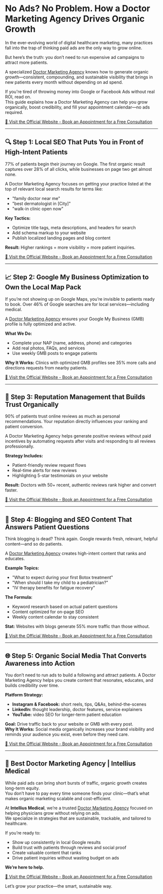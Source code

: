# No Ads? No Problem. How a Doctor Marketing Agency Drives Organic Growth

In the ever-evolving world of digital healthcare marketing, many practices fall into the trap of thinking paid ads are the only way to grow online.  

But here’s the truth: you don’t need to run expensive ad campaigns to attract more patients.

A specialized [Doctor Marketing Agency](https://www.deviantart.com/maikel2496/art/No-Ads-45-More-Leads-Doctor-Marketing-Agency-1186794644) knows how to generate organic growth—consistent, compounding, and sustainable visibility that brings in new patients every month without depending on ad spend.

If you're tired of throwing money into Google or Facebook Ads without real ROI, read on.  
This guide explains how a Doctor Marketing Agency can help you grow organically, boost credibility, and fill your appointment calendar—no ads required.

[📍 Visit the Official Website - Book an Appointment for a Free Consultation](https://www.intelliusmedical.com/)

---

## 🔍 Step 1: Local SEO That Puts You in Front of High-Intent Patients

77% of patients begin their journey on Google. The first organic result captures over 28% of all clicks, while businesses on page two get almost none.  

A Doctor Marketing Agency focuses on getting your practice listed at the top of relevant local search results for terms like:

- "family doctor near me"  
- "best dermatologist in [City]"  
- "walk-in clinic open now"  

**Key Tactics:**

- Optimize title tags, meta descriptions, and headers for search  
- Add schema markup to your website  
- Publish localized landing pages and blog content  

**Result:** Higher rankings = more visibility = more patient inquiries.

[📍 Visit the Official Website - Book an Appointment for a Free Consultation](https://www.intelliusmedical.com/)

---

## 📈 Step 2: Google My Business Optimization to Own the Local Map Pack

If you’re not showing up on Google Maps, you’re invisible to patients ready to book. Over 46% of Google searches are for local services—including medical.  

A [Doctor Marketing Agency](https://doctormarketingagency.hashnode.dev/doctor-marketing-agency-5step-guide-to-rank-higher-and-get-patients) ensures your Google My Business (GMB) profile is fully optimized and active.

**What We Do:**

- Complete your NAP (name, address, phone) and categories  
- Add real photos, FAQs, and services  
- Use weekly GMB posts to engage patients  

**Why It Works:** Clinics with optimized GMB profiles see 35% more calls and directions requests from nearby patients.

[📍 Visit the Official Website - Book an Appointment for a Free Consultation](https://www.intelliusmedical.com/)

---

## 🔗 Step 3: Reputation Management that Builds Trust Organically

90% of patients trust online reviews as much as personal recommendations. Your reputation directly influences your ranking and patient conversion.  

A Doctor Marketing Agency helps generate positive reviews without paid incentives by automating requests after visits and responding to all reviews professionally.

**Strategy Includes:**

- Patient-friendly review request flows  
- Real-time alerts for new reviews  
- Highlighting 5-star testimonials on your website  

**Result:** Doctors with 50+ recent, authentic reviews rank higher and convert faster.

[📍 Visit the Official Website - Book an Appointment for a Free Consultation](https://www.intelliusmedical.com/)

---

## 📅 Step 4: Blogging and SEO Content That Answers Patient Questions

Think blogging is dead? Think again. Google rewards fresh, relevant, helpful content—and so do patients.  

A [Doctor Marketing Agency](https://medium.com/@doctormarketingagency/doctor-marketing-agencys-5-seo-steps-rank-higher-90bc99695364 ) creates high-intent content that ranks and educates.

**Example Topics:**

- "What to expect during your first Botox treatment"  
- "When should I take my child to a pediatrician?"  
- "IV therapy benefits for fatigue recovery"  

**The Formula:**

- Keyword research based on actual patient questions  
- Content optimized for on-page SEO  
- Weekly content calendar to stay consistent  

**Stat:** Websites with blogs generate 55% more traffic than those without.

[📍 Visit the Official Website - Book an Appointment for a Free Consultation](https://www.intelliusmedical.com/)

---

## 🌐 Step 5: Organic Social Media That Converts Awareness into Action

You don’t need to run ads to build a following and attract patients. A Doctor Marketing Agency helps you create content that resonates, educates, and builds credibility over time.

**Platform Strategy:**

- **Instagram & Facebook:** short reels, tips, Q&As, behind-the-scenes  
- **LinkedIn:** thought leadership, doctor features, service explainers  
- **YouTube:** video SEO for longer-term patient education  

**Goal:** Drive traffic back to your website or GMB with every post.  
**Why It Works:** Social media organically increases your brand visibility and reminds your audience you exist, even before they need care.

[📍 Visit the Official Website - Book an Appointment for a Free Consultation](https://www.intelliusmedical.com/)

---

## 🚀 Best Doctor Marketing Agency | Intellius Medical

While paid ads can bring short bursts of traffic, organic growth creates long-term equity.  
You don’t have to pay every time someone finds your clinic—that’s what makes organic marketing scalable and cost-efficient.

At **Intellius Medical**, we’re a trusted [Doctor Marketing Agency](https://www.linkedin.com/pulse/struggling-get-your-medical-practice-noticed-google-stwdc) focused on helping physicians grow without relying on ads.  
We specialize in strategies that are sustainable, trackable, and tailored to healthcare.

If you’re ready to:

- Show up consistently in local Google results  
- Build trust with patients through reviews and social proof  
- Create valuable content that ranks  
- Drive patient inquiries without wasting budget on ads  

**We’re here to help.**

[📍 Visit the Official Website - Book an Appointment for a Free Consultation](https://www.intelliusmedical.com/)

Let’s grow your practice—the smart, sustainable way.
